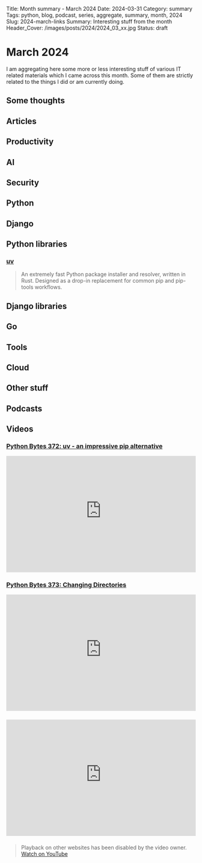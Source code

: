 Title: Month summary - March 2024
Date: 2024-03-31
Category: summary
Tags: python, blog, podcast, series, aggregate, summary, month, 2024
Slug: 2024-march-links
Summary: Interesting stuff from the month
Header_Cover: /images/posts/2024/2024_03_xx.jpg
Status: draft

# March 2024

I am aggregating here some more or less interesting stuff of various IT related materials which I came across this month.
Some of them are strictly related to the things I did or am currently doing.

## Some thoughts

## Articles

## Productivity

## AI

## Security

## Python

## Django

## Python libraries

### [uv](https://github.com/astral-sh/uv)

> An extremely fast Python package installer and resolver, written in Rust.
> Designed as a drop-in replacement for common pip and pip-tools workflows.

## Django libraries

## Go

## Tools

## Cloud

## Other stuff

## Podcasts

## Videos

### [Python Bytes 372: uv - an impressive pip alternative](https://www.youtube.com/watch?v=wcVAjNBaKUU)

<div class="videoWrapper" style="height:0; padding-bottom:56.25%; padding-top:25px; position:relative" height="0">
    <iframe style="position:absolute; top:0; width:100%" height="100%" width="100%" src="https://www.youtube-nocookie.com/embed/wcVAjNBaKUU" frameborder="0" allow="accelerometer; autoplay; encrypted-media; gyroscope; picture-in-picture" allowfullscreen></iframe>
</div>

### [Python Bytes 373: Changing Directories](https://www.youtube.com/watch?v=AbCuv0wuzP0)

<div class="videoWrapper" style="height:0; padding-bottom:56.25%; padding-top:25px; position:relative" height="0">
    <iframe style="position:absolute; top:0; width:100%" height="100%" width="100%" src="https://www.youtube-nocookie.com/embed/AbCuv0wuzP0" frameborder="0" allow="accelerometer; autoplay; encrypted-media; gyroscope; picture-in-picture" allowfullscreen></iframe>
</div>

### [](https://www.youtube.com/watch?v=VIDEO_ID)

<div class="videoWrapper" style="height:0; padding-bottom:56.25%; padding-top:25px; position:relative" height="0">
    <iframe style="position:absolute; top:0; width:100%" height="100%" width="100%" src="https://www.youtube-nocookie.com/embed/VIDEO_ID" frameborder="0" allow="accelerometer; autoplay; encrypted-media; gyroscope; picture-in-picture" allowfullscreen></iframe>
</div>

### [](https://www.youtube.com/watch?v=VIDEO_ID)

> Playback on other websites has been disabled by the video owner. [Watch on YouTube](https://www.youtube.com/watch?v=VIDEO_ID)
